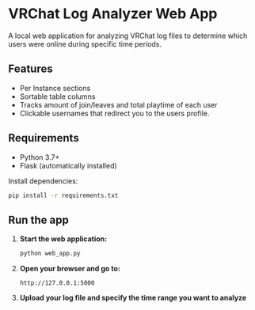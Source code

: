 # VRChat Log Analyzer Web App

A local web application for analyzing VRChat log files to determine which users were online during specific time periods.

## Features

- Per Instance sections
- Sortable table columns
- Tracks amount of join/leaves and total playtime of each user
- Clickable usernames that redirect you to the users profile.

## Requirements

- Python 3.7+
- Flask (automatically installed)

Install dependencies:
```bash
pip install -r requirements.txt
```

## Run the app

1. **Start the web application:**
   ```bash
   python web_app.py
   ```

2. **Open your browser and go to:**
   ```
   http://127.0.0.1:5000
   ```

3. **Upload your log file and specify the time range you want to analyze**
